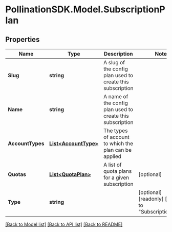 
# PollinationSDK.Model.SubscriptionPlan

## Properties

Name | Type | Description | Notes
------------ | ------------- | ------------- | -------------
**Slug** | **string** | A slug of the config plan used to create this subscription | 
**Name** | **string** | A name of the config plan used to create this subscription | 
**AccountTypes** | [**List&lt;AccountType&gt;**](AccountType.md) | The types of account to which the plan can be applied | 
**Quotas** | [**List&lt;QuotaPlan&gt;**](QuotaPlan.md) | A list of quota plans for a given subscription | [optional] 
**Type** | **string** |  | [optional] [readonly] [default to "SubscriptionPlan"]

[[Back to Model list]](../README.md#documentation-for-models)
[[Back to API list]](../README.md#documentation-for-api-endpoints)
[[Back to README]](../README.md)

